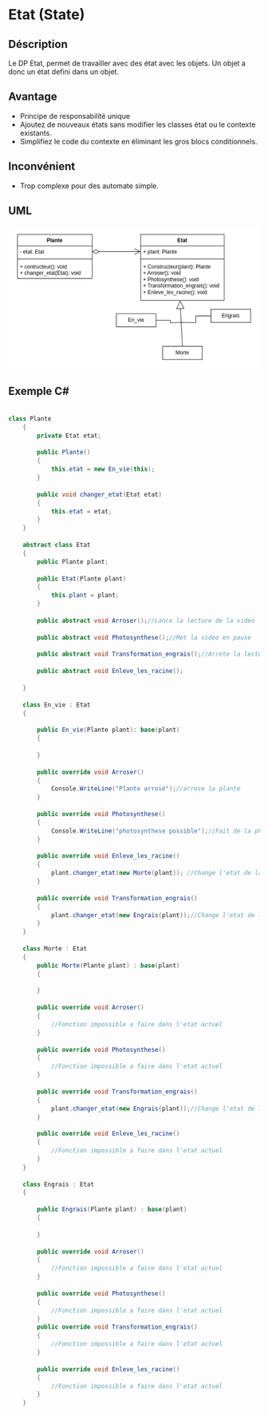 # Etat (State)

## Déscription

Le DP Etat, permet de travailler avec des état avec les objets.
Un objet a donc un état defini dans un objet.

## Avantage

- Principe de responsabilité unique
- Ajoutez de nouveaux états sans modifier les classes état ou le contexte existants.
- Simplifiez le code du contexte en éliminant les gros blocs conditionnels.

## Inconvénient

- Trop complexe pour des automate simple.

## UML

![UML](Etat_UML.png)

## Exemple C#

```cs

class Plante
    {
        private Etat etat;

        public Plante()
        {
            this.etat = new En_vie(this);
        }

        public void changer_etat(Etat etat)
        {
            this.etat = etat;
        }
    }

    abstract class Etat
    {
        public Plante plant;

        public Etat(Plante plant)
        {
            this.plant = plant;
        }

        public abstract void Arroser();//Lance la lecture de la video

        public abstract void Photosynthese();//Met la video en pause

        public abstract void Transformation_engrais();//Arrete la lecture de la video

        public abstract void Enleve_les_racine();

    }

    class En_vie : Etat
    {

        public En_vie(Plante plant): base(plant)
        {
           
        }

        public override void Arroser()
        {
            Console.WriteLine("Plante arrosé");//arrose la plante
        }

        public override void Photosynthese()
        {
            Console.WriteLine("photosynthese possible");//Fait de la photosynthese
        }

        public override void Enleve_les_racine()
        {
            plant.changer_etat(new Morte(plant)); //Change l'etat de la plante
        }

        public override void Transformation_engrais()
        {
            plant.changer_etat(new Engrais(plant));//Change l'etat de la plante
        }
    }

    class Morte : Etat
    {
        public Morte(Plante plant) : base(plant)
        {

        }

        public override void Arroser()
        {
            //Fonction impossible a faire dans l'etat actuel
        }

        public override void Photosynthese()
        {
            //Fonction impossible a faire dans l'etat actuel
        }

        public override void Transformation_engrais()
        {
            plant.changer_etat(new Engrais(plant));//Change l'etat de la plante
        }

        public override void Enleve_les_racine()
        {
            //Fonction impossible a faire dans l'etat actuel
        }
    }

    class Engrais : Etat
    {

        public Engrais(Plante plant) : base(plant)
        {

        }

        public override void Arroser()
        {
            //Fonction impossible a faire dans l'etat actuel
        }

        public override void Photosynthese()
        {
            //Fonction impossible a faire dans l'etat actuel
        }
        public override void Transformation_engrais()
        {
            //Fonction impossible a faire dans l'etat actuel
        }

        public override void Enleve_les_racine()
        {
            //Fonction impossible a faire dans l'etat actuel
        }
    }

```